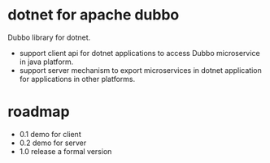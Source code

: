 # dotnet for apache dubbo
Dubbo library for dotnet.
- support client api for dotnet applications to access Dubbo microservice in java platform.
- support server mechanism to export microservices in dotnet application for applications in other platforms.

# roadmap
- 0.1 demo for client
- 0.2 demo for server
- 1.0 release a formal version
